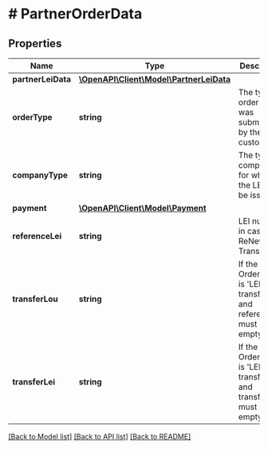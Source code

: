 # # PartnerOrderData

## Properties

Name | Type | Description | Notes
------------ | ------------- | ------------- | -------------
**partnerLeiData** | [**\OpenAPI\Client\Model\PartnerLeiData**](PartnerLeiData.md) |  |
**orderType** | **string** | The type of order which was submitted by the customer || LEI &#x3D; New LEI Order, TR_IN &#x3D; TRANSFER A LEI, RENEW &#x3D; RENEW A LEI |
**companyType** | **string** | The type of company for which the LEI is to be issued || CURRENTLY ONLY COMPANY POSSIBLE |
**payment** | [**\OpenAPI\Client\Model\Payment**](Payment.md) |  |
**referenceLei** | **string** | LEI number in case of ReNewal or Transfer || NULL if job_type &#x3D; NEW_LEI | [optional]
**transferLou** | **string** | If the order OrderType is &#39;LEI&#39; transferLou and referenceLei must be empty || if orderType is &#39;TR-IN&#39; transferLou and referenceLei must contain a value | [optional]
**transferLei** | **string** | If the order OrderType is &#39;LEI&#39; transferLou and transferLei must be empty || if orderType is &#39;TR-IN&#39; transferLou and transferLei must contain a value | [optional]

[[Back to Model list]](../../README.md#models) [[Back to API list]](../../README.md#endpoints) [[Back to README]](../../README.md)
